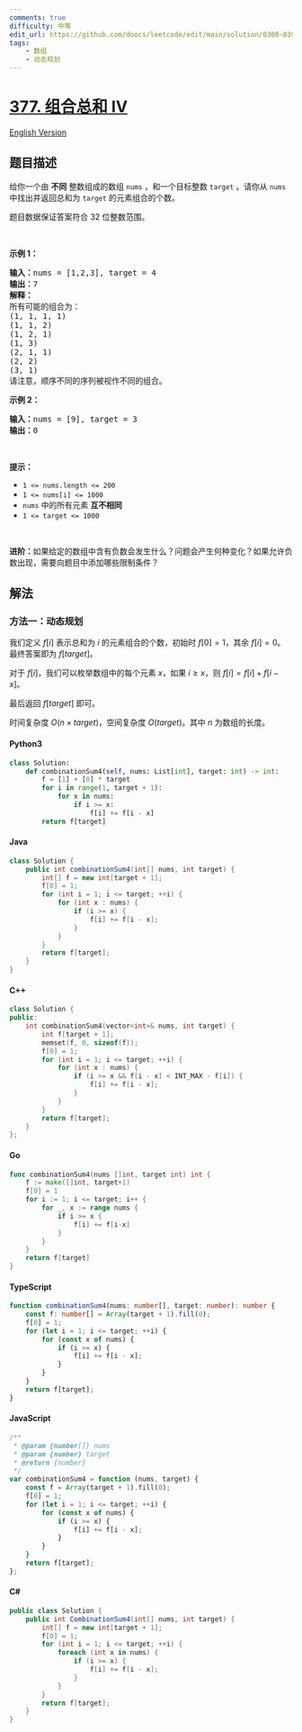 ```yaml
---
comments: true
difficulty: 中等
edit_url: https://github.com/doocs/leetcode/edit/main/solution/0300-0399/0377.Combination%20Sum%20IV/README.md
tags:
    - 数组
    - 动态规划
---
```


<!-- problem:start -->

# [377. 组合总和 Ⅳ](https://leetcode.cn/problems/combination-sum-iv)

[English Version](/solution/0300-0399/0377.Combination%20Sum%20IV/README_EN.md)

## 题目描述

<!-- description:start -->

<p>给你一个由 <strong>不同</strong> 整数组成的数组 <code>nums</code> ，和一个目标整数 <code>target</code> 。请你从 <code>nums</code> 中找出并返回总和为 <code>target</code> 的元素组合的个数。</p>

<p>题目数据保证答案符合 32 位整数范围。</p>

<p> </p>

<p><strong>示例 1：</strong></p>

<pre>
<strong>输入：</strong>nums = [1,2,3], target = 4
<strong>输出：</strong>7
<strong>解释：</strong>
所有可能的组合为：
(1, 1, 1, 1)
(1, 1, 2)
(1, 2, 1)
(1, 3)
(2, 1, 1)
(2, 2)
(3, 1)
请注意，顺序不同的序列被视作不同的组合。
</pre>

<p><strong>示例 2：</strong></p>

<pre>
<strong>输入：</strong>nums = [9], target = 3
<strong>输出：</strong>0
</pre>

<p> </p>

<p><strong>提示：</strong></p>

<ul>
	<li><code>1 <= nums.length <= 200</code></li>
	<li><code>1 <= nums[i] <= 1000</code></li>
	<li><code>nums</code> 中的所有元素 <strong>互不相同</strong></li>
	<li><code>1 <= target <= 1000</code></li>
</ul>

<p> </p>

<p><strong>进阶：</strong>如果给定的数组中含有负数会发生什么？问题会产生何种变化？如果允许负数出现，需要向题目中添加哪些限制条件？</p>

<!-- description:end -->

## 解法

<!-- solution:start -->

### 方法一：动态规划

我们定义 $f[i]$ 表示总和为 $i$ 的元素组合的个数，初始时 $f[0] = 1$，其余 $f[i] = 0$。最终答案即为 $f[target]$。

对于 $f[i]$，我们可以枚举数组中的每个元素 $x$，如果 $i \ge x$，则 $f[i] = f[i] + f[i - x]$。

最后返回 $f[target]$ 即可。

时间复杂度 $O(n \times target)$，空间复杂度 $O(target)$。其中 $n$ 为数组的长度。

<!-- tabs:start -->

#### Python3

```python
class Solution:
    def combinationSum4(self, nums: List[int], target: int) -> int:
        f = [1] + [0] * target
        for i in range(1, target + 1):
            for x in nums:
                if i >= x:
                    f[i] += f[i - x]
        return f[target]
```

#### Java

```java
class Solution {
    public int combinationSum4(int[] nums, int target) {
        int[] f = new int[target + 1];
        f[0] = 1;
        for (int i = 1; i <= target; ++i) {
            for (int x : nums) {
                if (i >= x) {
                    f[i] += f[i - x];
                }
            }
        }
        return f[target];
    }
}
```

#### C++

```cpp
class Solution {
public:
    int combinationSum4(vector<int>& nums, int target) {
        int f[target + 1];
        memset(f, 0, sizeof(f));
        f[0] = 1;
        for (int i = 1; i <= target; ++i) {
            for (int x : nums) {
                if (i >= x && f[i - x] < INT_MAX - f[i]) {
                    f[i] += f[i - x];
                }
            }
        }
        return f[target];
    }
};
```

#### Go

```go
func combinationSum4(nums []int, target int) int {
	f := make([]int, target+1)
	f[0] = 1
	for i := 1; i <= target; i++ {
		for _, x := range nums {
			if i >= x {
				f[i] += f[i-x]
			}
		}
	}
	return f[target]
}
```

#### TypeScript

```ts
function combinationSum4(nums: number[], target: number): number {
    const f: number[] = Array(target + 1).fill(0);
    f[0] = 1;
    for (let i = 1; i <= target; ++i) {
        for (const x of nums) {
            if (i >= x) {
                f[i] += f[i - x];
            }
        }
    }
    return f[target];
}
```

#### JavaScript

```js
/**
 * @param {number[]} nums
 * @param {number} target
 * @return {number}
 */
var combinationSum4 = function (nums, target) {
    const f = Array(target + 1).fill(0);
    f[0] = 1;
    for (let i = 1; i <= target; ++i) {
        for (const x of nums) {
            if (i >= x) {
                f[i] += f[i - x];
            }
        }
    }
    return f[target];
};
```

#### C#

```cs
public class Solution {
    public int CombinationSum4(int[] nums, int target) {
        int[] f = new int[target + 1];
        f[0] = 1;
        for (int i = 1; i <= target; ++i) {
            foreach (int x in nums) {
                if (i >= x) {
                    f[i] += f[i - x];
                }
            }
        }
        return f[target];
    }
}
```

<!-- tabs:end -->

<!-- solution:end -->

<!-- problem:end -->
